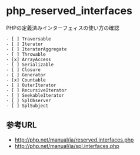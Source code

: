 # php_reserved_interfaces

PHPの定義済みインターフェィスの使い方の確認

```
- [ ] Traversable
- [ ] Iterator
- [ ] IteratorAggregate
- [ ] Throwable
- [x] ArrayAccess
- [ ] Serializable
- [ ] Closure
- [ ] Generator
- [x] Countable
- [ ] OuterIterator
- [ ] RecursiveIterator
- [ ] SeekableIterator
- [ ] SplObserver
- [ ] SplSubject
```

## 参考URL

* http://php.net/manual/ja/reserved.interfaces.php
* http://php.net/manual/ja/spl.interfaces.php
